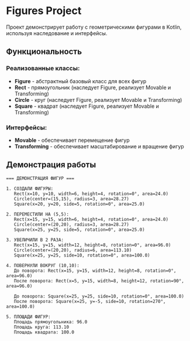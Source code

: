 
# Figures Project

Проект демонстрирует работу с геометрическими фигурами в Kotlin, используя наследование и интерфейсы.

## Функциональность

### Реализованные классы:
- **Figure** - абстрактный базовый класс для всех фигур
- **Rect** - прямоугольник (наследует Figure, реализует Movable и Transforming)
- **Circle** - круг (наследует Figure, реализует Movable и Transforming)
- **Square** - квадрат (наследует Figure, реализует Movable и Transforming)

### Интерфейсы:
- **Movable** - обеспечивает перемещение фигур
- **Transforming** - обеспечивает масштабирование и вращение фигур

## Демонстрация работы
```
=== ДЕМОНСТРАЦИЯ ФИГУР ===

1. СОЗДАЛИ ФИГУРЫ:
   Rect(x=10, y=10, width=6, height=4, rotation=0°, area=24.0)
   Circle(center=(15,15), radius=3, area=28.27)
   Square(x=20, y=20, side=5, rotation=0°, area=25.0)

2. ПЕРЕМЕСТИЛИ НА (5,5):
   Rect(x=15, y=15, width=6, height=4, rotation=0°, area=24.0)
   Circle(center=(20,20), radius=3, area=28.27)
   Square(x=25, y=25, side=5, rotation=0°, area=25.0)

3. УВЕЛИЧИЛИ В 2 РАЗА:
   Rect(x=15, y=15, width=12, height=8, rotation=0°, area=96.0)
   Circle(center=(20,20), radius=6, area=113.10)
   Square(x=25, y=25, side=10, rotation=0°, area=100.0)

4. ПОВЕРНУЛИ ВОКРУГ (10,10):
   До поворота: Rect(x=15, y=15, width=12, height=8, rotation=0°, area=96.0)
   После поворота: Rect(x=5, y=15, width=8, height=12, rotation=90°, area=96.0)

   До поворота: Square(x=25, y=25, side=10, rotation=0°, area=100.0)
   После поворота: Square(x=25, y=-5, side=10, rotation=270°, area=100.0)

5. ПЛОЩАДИ ФИГУР:
   Площадь прямоугольника: 96.0
   Площадь круга: 113.10
   Площадь квадрата: 100.0
```
